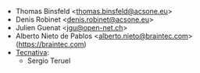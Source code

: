 - Thomas Binsfeld \<thomas.binsfeld@acsone.eu\>
- Denis Robinet \<denis.robinet@acsone.eu\>
- Julien Guenat \<jgu@open-net.ch\>
- Alberto Nieto de Pablos \<alberto.nieto@braintec.com\>
  (<https://braintec.com>)
- [Tecnativa](https://www.tecnativa.com):
  - Sergio Teruel
